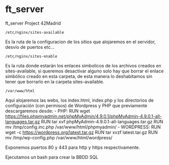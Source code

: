 # ft_server
ft_server Project 42Madrid

    /etc/nginx/sites-available
Es la ruta de la configuracion de los sitios que alojaremos en el servidor, desvío de puertos etc...

    /etc/nginx/sites-enable
Es la ruta donde estarán los enlaces simbolicos de los archivos creados en sites-available, si queremos desactivar alguno solo hay que borrar el enlace simbólico creado en esta carpeta, de esta manera lo deshabitamos sin tener que borrarlo en la carpeta sites-available.

    /var/www/html
Aqui alojaremos las webs, los índex.html, index.php y los directorios de configuración (con permisos) de Wordpress y PHP que previamente descargaremos desde:
    - PHP: RUN wget https://files.phpmyadmin.net/phpMyAdmin/4.9.0.1/phpMyAdmin-4.9.0.1-all-languages.tar.gz
                RUN tar xvf phpMyAdmin-4.9.0.1-all-languages.tar.gz
                RUN mv /tmp/config.inc.php /var/www/html/phpmyadmin/
    - WORDPRESS:      RUN wget -c https://wordpress.org/latest.tar.gz
                                    RUN tar xvzf latest.tar.gz
                                    RUN mv /tmp/wp-config.php /var/www/html/wordpress/

Exponemos puertos 80 y 443 para http y https respectivamente.

Ejecutamos un bash para crear la BBDD SQL
